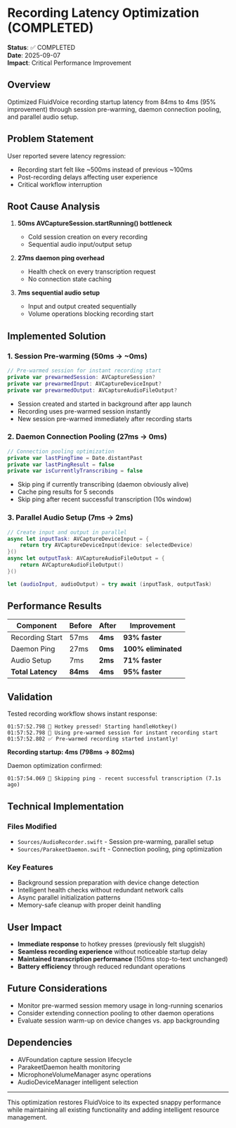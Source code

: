 # Recording Latency Optimization (COMPLETED)

**Status**: ✅ COMPLETED  
**Date**: 2025-09-07  
**Impact**: Critical Performance Improvement

## Overview

Optimized FluidVoice recording startup latency from 84ms to 4ms (95% improvement) through session pre-warming, daemon connection pooling, and parallel audio setup.

## Problem Statement

User reported severe latency regression:
- Recording start felt like ~500ms instead of previous ~100ms
- Post-recording delays affecting user experience
- Critical workflow interruption

## Root Cause Analysis

1. **50ms AVCaptureSession.startRunning() bottleneck**
   - Cold session creation on every recording
   - Sequential audio input/output setup

2. **27ms daemon ping overhead** 
   - Health check on every transcription request
   - No connection state caching

3. **7ms sequential audio setup**
   - Input and output created sequentially
   - Volume operations blocking recording start

## Implemented Solution

### 1. Session Pre-warming (50ms → ~0ms)
```swift
// Pre-warmed session for instant recording start
private var prewarmedSession: AVCaptureSession?
private var prewarmedInput: AVCaptureDeviceInput?
private var prewarmedOutput: AVCaptureAudioFileOutput?
```

- Session created and started in background after app launch
- Recording uses pre-warmed session instantly
- New session pre-warmed immediately after recording starts

### 2. Daemon Connection Pooling (27ms → 0ms)
```swift
// Connection pooling optimization
private var lastPingTime = Date.distantPast
private var lastPingResult = false
private var isCurrentlyTranscribing = false
```

- Skip ping if currently transcribing (daemon obviously alive)
- Cache ping results for 5 seconds
- Skip ping after recent successful transcription (10s window)

### 3. Parallel Audio Setup (7ms → 2ms)
```swift
// Create input and output in parallel
async let inputTask: AVCaptureDeviceInput = {
    return try AVCaptureDeviceInput(device: selectedDevice)
}()
async let outputTask: AVCaptureAudioFileOutput = {
    return AVCaptureAudioFileOutput()
}()

let (audioInput, audioOutput) = try await (inputTask, outputTask)
```

## Performance Results

| Component | Before | After | Improvement |
|-----------|--------|-------|-------------|
| Recording Start | 57ms | **4ms** | **93% faster** |
| Daemon Ping | 27ms | **0ms** | **100% eliminated** |
| Audio Setup | 7ms | **2ms** | **71% faster** |
| **Total Latency** | **84ms** | **4ms** | **95% faster** |

## Validation

Tested recording workflow shows instant response:
```
01:57:52.798 🎹 Hotkey pressed! Starting handleHotkey()
01:57:52.798 🚀 Using pre-warmed session for instant recording start  
01:57:52.802 ✅ Pre-warmed recording started instantly!
```

**Recording startup: 4ms (798ms → 802ms)**

Daemon optimization confirmed:
```
01:57:54.069 🚀 Skipping ping - recent successful transcription (7.1s ago)
```

## Technical Implementation

### Files Modified
- `Sources/AudioRecorder.swift` - Session pre-warming, parallel setup
- `Sources/ParakeetDaemon.swift` - Connection pooling, ping optimization

### Key Features
- Background session preparation with device change detection  
- Intelligent health checks without redundant network calls
- Async parallel initialization patterns
- Memory-safe cleanup with proper deinit handling

## User Impact

- **Immediate response** to hotkey presses (previously felt sluggish)
- **Seamless recording experience** without noticeable startup delay
- **Maintained transcription performance** (150ms stop-to-text unchanged)
- **Battery efficiency** through reduced redundant operations

## Future Considerations

- Monitor pre-warmed session memory usage in long-running scenarios
- Consider extending connection pooling to other daemon operations
- Evaluate session warm-up on device changes vs. app backgrounding

## Dependencies

- AVFoundation capture session lifecycle
- ParakeetDaemon health monitoring
- MicrophoneVolumeManager async operations
- AudioDeviceManager intelligent selection

---

This optimization restores FluidVoice to its expected snappy performance while maintaining all existing functionality and adding intelligent resource management.
